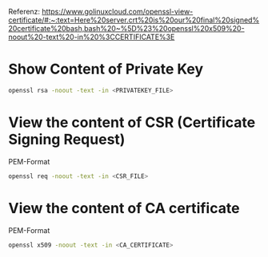 
Referenz:
https://www.golinuxcloud.com/openssl-view-certificate/#:~:text=Here%20server.crt%20is%20our%20final%20signed%20certificate%20bash,bash%20~%5D%23%20openssl%20x509%20-noout%20-text%20-in%20%3CCERTIFICATE%3E

# Show Content of Private Key

```bash
openssl rsa -noout -text -in <PRIVATEKEY_FILE>
```

# View the content of CSR (Certificate Signing Request)

PEM-Format
```bash
openssl req -noout -text -in <CSR_FILE>
```
# View the content of CA certificate

PEM-Format
```bash
openssl x509 -noout -text -in <CA_CERTIFICATE>
```

